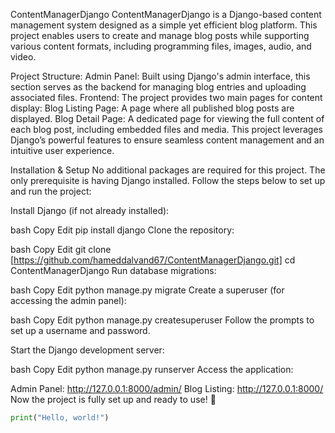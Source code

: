 ContentManagerDjango
ContentManagerDjango is a Django-based content management system designed as a simple yet efficient blog platform. This project enables users to create and manage blog posts while supporting various content formats, including programming files, images, audio, and video.

Project Structure:
Admin Panel: Built using Django's admin interface, this section serves as the backend for managing blog entries and uploading associated files.
Frontend: The project provides two main pages for content display:
Blog Listing Page: A page where all published blog posts are displayed.
Blog Detail Page: A dedicated page for viewing the full content of each blog post, including embedded files and media.
This project leverages Django’s powerful features to ensure seamless content management and an intuitive user experience.


Installation & Setup
No additional packages are required for this project. The only prerequisite is having Django installed. Follow the steps below to set up and run the project:

Install Django (if not already installed):

bash
Copy
Edit
pip install django
Clone the repository:

bash
Copy
Edit
git clone [https://github.com/hameddalvand67/ContentManagerDjango.git]
cd ContentManagerDjango
Run database migrations:

bash
Copy
Edit
python manage.py migrate
Create a superuser (for accessing the admin panel):

bash
Copy
Edit
python manage.py createsuperuser
Follow the prompts to set up a username and password.

Start the Django development server:

bash
Copy
Edit
python manage.py runserver
Access the application:

Admin Panel: http://127.0.0.1:8000/admin/
Blog Listing: http://127.0.0.1:8000/
Now the project is fully set up and ready to use! 🚀


```python
print("Hello, world!")


